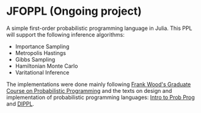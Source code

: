 # JFOPPL (Ongoing project)
A simple first-order probabilistic programming language in Julia. This PPL will support the following inference algorithms:
- Importance Sampling
- Metropolis Hastings
- Gibbs Sampling
- Hamiltonian Monte Carlo
- Varitational Inference

The implementations were done mainly following [Frank Wood's Graduate Course on Probabilistic Programming](https://www.cs.ubc.ca/~fwood/CS532W-539W/syllabus/) and the texts on design and implementation of probabilistic programming languages: [Intro to Prob Prog](https://arxiv.org/abs/1809.10756) and [DIPPL](https://dippl.org/).
